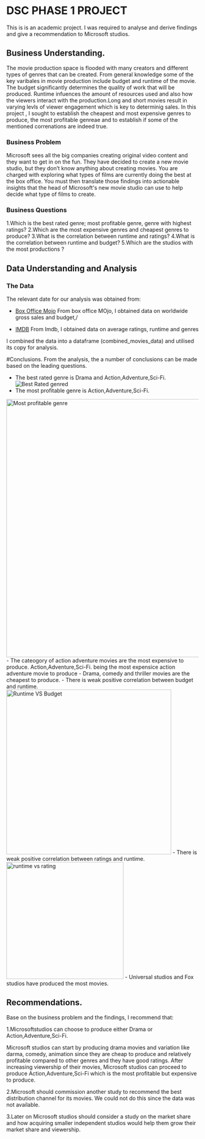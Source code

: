 # DSC PHASE 1 PROJECT 

This is is an academic project. I was required to analyse and derive findings and give a recommendation  to Microsoft studios. 

## Business Understanding.

The movie production space is flooded with many creators and different types of genres that can be created. From general knowledge some of the key varibales in movie production include budget and runtime of the movie. The budget significantly determines the quality of work that will be produced. Runtime infuences the amount of resources used and also how the viewers interact with the production.Long and short movies result in varying levls of viewer engagement which is key to determinig sales. In this project , I sought to establish the cheapest and most expensive genres to produce, the most profitable genreae and to establish if some of the mentioned correnations are indeed true.


### Business Problem

Microsoft sees all the big companies creating original video content and they want to get in on the fun. They have decided to create a new movie studio, but they don’t know anything about creating movies. You are charged with exploring what types of films are currently doing the best at the box office. You must then translate those findings into actionable insights that the head of Microsoft's new movie studio can use to help decide what type of films to create.

### Business Questions

1.Which is the best rated genre; most profitable genre, genre with highest ratings?
2.Which are the most expensive genres and cheapest genres to produce?
3.What is the correlation between runtime and ratings?
4.What is the correlation between runtime and budget?
5.Which are the studios with the most productions ?

## Data Understanding and Analysis

### The Data

The relevant date for our analysis was obtained from:

* [Box Office Mojo](https://www.boxofficemojo.com/)
From box office MOjo, I obtained data on worldwide gross sales and budget,/

* [IMDB](https://www.imdb.com/)
From Imdb, I obtained data on average ratings, runtime and genres

I combined the data into a dataframe (combined_movies_data) and utilised its copy for analysis. 

#Conclusions.
From the analysis, the a number of conclusions can be made based on the leading questions.

- The best rated genre is Drama and Action,Adventure,Sci-Fi.
![Best Rated genred](https://user-images.githubusercontent.com/128227310/232332499-ff62695e-50b5-4472-9629-f4a4614c0d63.png)
- The most profitable genre is Action,Adventure,Sci-Fi.
<img width="677" alt="Most profitable genre" src="https://user-images.githubusercontent.com/128227310/232332825-3f612ca0-d2ca-41de-a493-854656d9de52.png">
- The cateogory of action adventure movies are the most expensive to produce. Action,Adventure,Sci-Fi. being the most expensice action adventure movie to produce
- Drama, comedy and thriller movies are the cheapest to produce.
- There is weak positive correlation between budget and runtime. 
<img width="432" alt="Runtime VS Budget" src="https://user-images.githubusercontent.com/128227310/232332707-79520aeb-2a76-43e5-ab44-1f3dfc34aab4.png">
- There is weak positive correlation between ratings and runtime.
 <img width="307" alt="runtime vs rating" src="https://user-images.githubusercontent.com/128227310/232332532-4ba0f57e-ba18-4ada-806e-47dd48524631.png">
- Universal studios and Fox studios have produced the most movies.

 ## Recommendations.
 Base on the business problem and the findings, I recommend that:

1.Microsoftstudios can choose to produce either Drama or Action,Adventure,Sci-Fi.

Microsoft studios can start by producing drama movies and variation like darma, comedy, animation since they are cheap to produce and relatively profitable compared to other genres and they have good ratings. After increasing viewership of their movies, Microsoft studios can proceed to produce Action,Adventure,Sci-Fi which is the most profitable but expensive to produce.

2.Microsoft should commission another study to recommend the best distribution channel for its movies. We could not do this since the data was not available.

3.Later on Microsoft studios should consider a study on the market share and how acquiring smaller independent studios would help them grow their market share and viewership.

